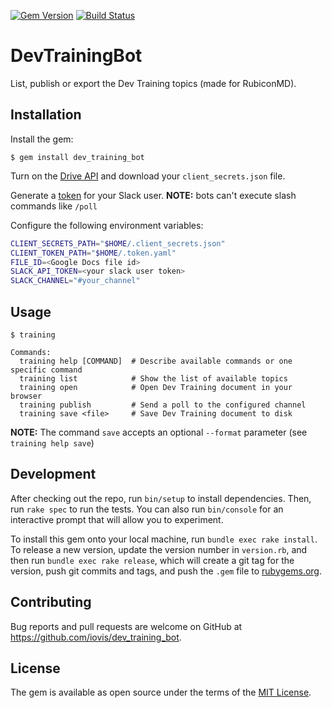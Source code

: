 [![Gem Version](https://badge.fury.io/rb/dev_training_bot.svg)](https://badge.fury.io/rb/dev_training_bot) [![Build Status](https://travis-ci.org/iovis/dev_training_bot.svg?branch=master)](https://travis-ci.org/iovis/dev_training_bot)

# DevTrainingBot

List, publish or export the Dev Training topics (made for RubiconMD).

## Installation

Install the gem:

    $ gem install dev_training_bot

Turn on the [Drive API](https://developers.google.com/drive/api/v3/quickstart/ruby#prerequisites) and download your `client_secrets.json` file.

Generate a [token](https://api.slack.com/custom-integrations/legacy-tokens) for your Slack user.
**NOTE:** bots can't execute slash commands like `/poll`

Configure the following environment variables:
```sh
CLIENT_SECRETS_PATH="$HOME/.client_secrets.json"
CLIENT_TOKEN_PATH="$HOME/.token.yaml"
FILE_ID=<Google Docs file id>
SLACK_API_TOKEN=<your slack user token>
SLACK_CHANNEL="#your_channel"
```

## Usage

```
$ training

Commands:
  training help [COMMAND]  # Describe available commands or one specific command
  training list            # Show the list of available topics
  training open            # Open Dev Training document in your browser
  training publish         # Send a poll to the configured channel
  training save <file>     # Save Dev Training document to disk
```

**NOTE:** The command `save` accepts an optional `--format` parameter (see `training help save`)

## Development

After checking out the repo, run `bin/setup` to install dependencies. Then, run `rake spec` to run the tests. You can also run `bin/console` for an interactive prompt that will allow you to experiment.

To install this gem onto your local machine, run `bundle exec rake install`. To release a new version, update the version number in `version.rb`, and then run `bundle exec rake release`, which will create a git tag for the version, push git commits and tags, and push the `.gem` file to [rubygems.org](https://rubygems.org).

## Contributing

Bug reports and pull requests are welcome on GitHub at https://github.com/iovis/dev_training_bot.

## License

The gem is available as open source under the terms of the [MIT License](https://opensource.org/licenses/MIT).
